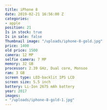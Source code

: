 ```yaml
---
title: iPhone 8
date: 2019-02-21 16:56:00 Z
categories:
- apple
position: 21
Is in stock: true
Is in sale: false
Thumbnail image: "/uploads/iphone-8-gold.jpg"
price: 1400
old price: 1500
camera: 12 MP
selfie camera: 7 MP
memory: 32 GB
processor: 2.39 GHz, Dual core, Monsoo
ram: 3 GB
screen type: LED-backlit IPS LCD
screen size: 5.5 inch
battery: Li-Ion 2675 mAh battery
year: 2017
images:
- "/uploads/iphone-8-gold-1.jpg"
---
```


